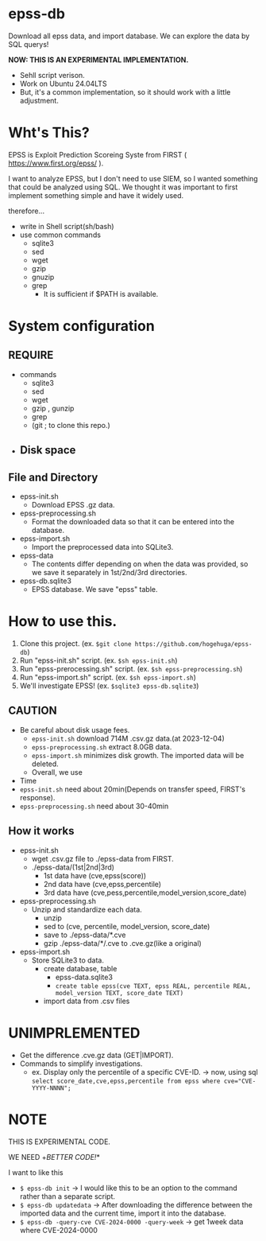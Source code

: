 # epss-db
Download all epss data, and import database. We can explore the data by SQL querys!

**NOW: THIS IS AN EXPERIMENTAL IMPLEMENTATION.**

- Sehll script verison.
- Work on Ubuntu 24.04LTS
- But, it's a common implementation, so it should work with a little adjustment.

# Wht's This?

EPSS is Exploit Prediction Scoreing Syste from FIRST ( https://www.first.org/epss/ ).

I want to analyze EPSS, but I don't need to use SIEM, so I wanted something that could be analyzed using SQL.
We thought it was important to first implement something simple and have it widely used.

therefore...
- write in Shell script(sh/bash)
- use common commands
  - sqlite3
  - sed
  - wget
  - gzip
  - gnuzip
  - grep
    - It is sufficient if $PATH is available.

# System configuration

## REQUIRE

- commands
  - sqlite3
  - sed
  - wget
  - gzip , gunzip
  - grep
  - (git ; to clone this repo.)
- Disk space
  - 

## File and Directory

- epss-init.sh
  - Download EPSS .gz data.
- epss-preprocessing.sh
  - Format the downloaded data so that it can be entered into the database.
- epss-import.sh
  -  Import the preprocessed data into SQLite3.
- epss-data
  - The contents differ depending on when the data was provided, so we save it separately in 1st/2nd/3rd directories.
- epss-db.sqlite3
  - EPSS database. We save "epss" table.

# How to use this.

1. Clone this project. (ex. `$git clone https://github.com/hogehuga/epss-db`)
2. Run "epss-init.sh" script. (ex. `$sh epss-init.sh`)
3. Run "epss-prerocessing.sh" script. (ex. `$sh epss-preprocessing.sh`)
4. Run "epss-import.sh" script. (ex. `$sh epss-import.sh`)
5. We'll investigate EPSS! (ex. `$sqlite3 epss-db.sqlite3`)

## CAUTION

- Be careful about disk usage fees.
  - `epss-init.sh` download 714M .csv.gz data.(at 2023-12-04)
  - `epss-preprocessing.sh` extract 8.0GB data.
  - `epss-import.sh` minimizes disk growth. The imported data will be deleted.
  - Overall, we use 
- Time
-   `epss-init.sh` need about 20min(Depends on transfer speed, FIRST's response).
-   `epss-preprocessing.sh` need about 30-40min

## How it works

- epss-init.sh
  - wget .csv.gz file to ./epss-data from FIRST.
  - ./epss-data/(1st|2nd|3rd)
    - 1st data have (cve,epss(score))
    - 2nd data have (cve,epss,percentile)
    - 3rd data have (cve,pess,percentile,model_version,score_date)
- epss-preprocessing.sh
  - Unzip and standardize each data.
    - unzip
    - sed to (cve, percentile, model_version, score_date)
    - save to ./epss-data/*.cve
    - gzip ./epss-data/*/.cve to .cve.gz(like a original)
- epss-import.sh
  - Store SQLite3 to data.
    - create database, table
      - epss-data.sqlite3
      - `create table epss(cve TEXT, epss REAL, percentile REAL, model_version TEXT, score_date TEXT)`
    - import data from .csv files


# UNIMPRLEMENTED

- Get the difference .cve.gz data (GET|IMPORT).
- Commands to simplify investigations.
  - ex. Display only the percentile of a specific CVE-ID. -> now, using sql `select score_date,cve,epss,percentile from epss where cve="CVE-YYYY-NNNN";`
 
# NOTE

THIS IS EXPERIMENTAL CODE.

WE NEED +*BETTER CODE!**

I want to like this
- `$ epss-db init` -> I would like this to be an option to the command rather than a separate script.
- `$ epss-db updatedata` -> After downloading the difference between the imported data and the current time, import it into the database.
- `$ epss-db -query-cve CVE-2024-0000 -query-week` -> get 1week data where CVE-2024-0000

